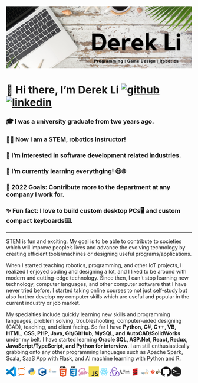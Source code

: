 <img src="/Banner.PNG" alt="banner" />

# 👋 Hi there, I’m Derek Li [<img src='https://cdn.jsdelivr.net/npm/simple-icons@3.0.1/icons/github.svg' alt='github' height='40'>](https://github.com/DrkDL)  [<img src='https://cdn.jsdelivr.net/npm/simple-icons@3.0.1/icons/linkedin.svg' alt='linkedin' height='40'>](https://www.linkedin.com/in/derek-li-204a03106//)  

### 🎓 I was a university graduate from two years ago.
### 👨‍🏫 Now I am a STEM, robotics instructor!
### 👀 I’m interested in software development related industries.
### 🌱 I’m currently learning everythging! 😆🌐
### 🎯 2022 Goals: Contribute more to the department at any company I work for.
### ✨ Fun fact: I love to build custom desktop PCs🖥️ and custom compact keyboards⌨️.
---
STEM is fun and exciting. My goal is to be able to contribute to societies which will improve people’s lives and advance the evolving technology by creating efficient tools/machines or designing useful programs/applications.

When I started teaching robotics, programming, and other IoT projects, I realized I enjoyed coding and designing a lot, and I liked to be around with modern and cutting-edge technology. Since then, I can't stop learning new technology, computer languages, and other computer software that I have never tried before. I started taking online courses to not just self-study but also further develop my computer skills which are useful and popular in the current industry or job market.

My specialties include quickly learning new skills and programming languages, problem solving, troubleshooting, computer-aided designing (CAD), teaching, and client facing. So far I have **Python, C#, C++, VB, HTML, CSS, PHP, Java, Git/GitHub, MySQL, and AutoCAD/SolidWorks** under my belt. I have started learning **Oracle SQL, ASP.Net, React, Redux, JavaScript/TypeScript, and Python for interview**. I am still enthusiastically grabbing onto any other programming languages such as Apache Spark, Scala, SaaS App with Flask, and AI machine learning with Python and R.

<img align="left" alt="Visual Studio Code" width="28px" src="https://raw.githubusercontent.com/github/explore/80688e429a7d4ef2fca1e82350fe8e3517d3494d/topics/visual-studio-code/visual-studio-code.png" />
<img align="left" alt="Jupyter Notebook" width="28px" src="https://raw.githubusercontent.com/github/explore/80688e429a7d4ef2fca1e82350fe8e3517d3494d/topics/jupyter-notebook/jupyter-notebook.png" />
<img align="left" alt="Python" width="28px" src="https://raw.githubusercontent.com/github/explore/80688e429a7d4ef2fca1e82350fe8e3517d3494d/topics/python/python.png" />
<img align="left" alt="C" width="28px" src="https://raw.githubusercontent.com/github/explore/f3e22f0dca2be955676bc70d6214b95b13354ee8/topics/c/c.png" />
<img align="left" alt="Java" width="28px" src="https://raw.githubusercontent.com/github/explore/80688e429a7d4ef2fca1e82350fe8e3517d3494d/topics/java/java.png" />
<img align="left" alt="HTML5" width="28px" src="https://raw.githubusercontent.com/github/explore/80688e429a7d4ef2fca1e82350fe8e3517d3494d/topics/html/html.png" />
<img align="left" alt="CSS3" width="28px" src="https://raw.githubusercontent.com/github/explore/80688e429a7d4ef2fca1e82350fe8e3517d3494d/topics/css/css.png" />
<img align="left" alt="Sass" width="28px" src="https://raw.githubusercontent.com/github/explore/80688e429a7d4ef2fca1e82350fe8e3517d3494d/topics/sass/sass.png" />
<img align="left" alt="JavaScript" width="28px" src="https://raw.githubusercontent.com/github/explore/80688e429a7d4ef2fca1e82350fe8e3517d3494d/topics/javascript/javascript.png" />
<img align="left" alt="React" width="28px" src="https://raw.githubusercontent.com/github/explore/80688e429a7d4ef2fca1e82350fe8e3517d3494d/topics/react/react.png" />
<img align="left" alt="redux" width="28px" src="https://raw.githubusercontent.com/github/explore/80688e429a7d4ef2fca1e82350fe8e3517d3494d/topics/redux/redux.png" />
<img align="left" alt="flask" width="28px" src="https://raw.githubusercontent.com/github/explore/80688e429a7d4ef2fca1e82350fe8e3517d3494d/topics/flask/flask.png" />
<img align="left" alt="scala" width="28px" src="https://raw.githubusercontent.com/github/explore/80688e429a7d4ef2fca1e82350fe8e3517d3494d/topics/scala/scala.png" />
<img align="left" alt="MySQL" width="28px" src="https://raw.githubusercontent.com/github/explore/80688e429a7d4ef2fca1e82350fe8e3517d3494d/topics/mysql/mysql.png" />
<img align="left" alt="Git" width="28px" src="https://raw.githubusercontent.com/github/explore/80688e429a7d4ef2fca1e82350fe8e3517d3494d/topics/git/git.png" />
<img align="left" alt="GitHub" width="28px" src="https://raw.githubusercontent.com/github/explore/78df643247d429f6cc873026c0622819ad797942/topics/github/github.png" />
<img align="left" alt="Terminal" width="28px" src="https://raw.githubusercontent.com/github/explore/80688e429a7d4ef2fca1e82350fe8e3517d3494d/topics/terminal/terminal.png" />
